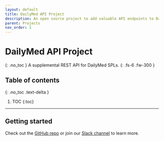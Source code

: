 ```yaml
---
layout: default
title: DailyMed API Project
description: An open source project to add valuable API endpoints to DailyMed's existing API offerings.
parent: Projects
nav_order: 1
---
```


# DailyMed API Project
{: .no_toc }
A supplemental REST API for DailyMed SPLs.
{: .fs-6 .fw-300 }

## Table of contents
{: .no_toc .text-delta }

1. TOC
{:toc}

---

## Getting started
Check out the [GitHub repo](https://github.com/coderxio/dailymed-api) or join our [Slack channel](https://join.slack.com/t/coderx/shared_invite/zt-5b8e9kr4-PsKAVe4crGmECQyyxDIJgQ) to learn more.